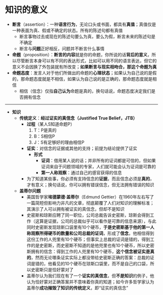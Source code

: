 # 知识的意义
* **断言**（assertion）：一种**语言行为**，无论口头或书面，都具有**真值**；真值仅是一种表面为真、假或不确定的状态。所有的陈述句都有真值
  * 断言事物过去或现在的陈述句要么为真，要么为假，断言未来的陈述句是不确定
  * 断言与**问题**正好相反，问题并不断言什么事情
* **命题**（proposition）：**断言的内容**就是你的命题，你所说的话**背后的意义**，所以尽管断言本身可以有不同的表达形式，比如可以用不同的语言表达，但它的意义不会因换了外包装就有所改变；**如果断言与现实相吻合，那这个命题为真**
* **命题态度**：发言人对于他们所做出的命题的**心理状态**；如果认为自己说的是假的，那命题态度就是不相信，如果认为自己说的是正确的，那命题态度就是相信
  * 相信（信念）仅指**自己认为**命题是真的，换句话说，命题态度决定我们是否拥有信念
---
* **知识**
  * **传统定义**：**经过证实的真信念（Justified True Belief，JTB）**
    * **过程**（某人S知道命题P）
      1. T：P是真的
      2. B：S相信P
      3. J：S有足够好的理由相信P
    * **证实**：对信念的证据或其他的支持；前提为结论提供了证实
      * **形式**
        * **证词**：借用某人说的话；并非所有的证词都是可信的，但如果证词来自于问题领域的专家，人们就可能会认为证词是可靠的
        * **第一人称观察**：通过自己的感官获得的信息
    * 为了知道某些事，你必须有支持信念的**证据**，而且信念必须是**真的**，才有意义；换句话说，你可以拥有错误信念，但无法拥有错误的知识
  * **盖蒂尔问题**
    * 美国哲学家**埃德蒙德·盖蒂尔**（Edmund Gettier）在1960年左右写了一篇简短但影响力非凡的文章，彻底颠覆了人们对知识的理解标准；其演示了人可以拥有被证实的真信念，但却不是知识
    * 史密斯和琼斯应聘了同一职位，公司总裁告诉史密斯，琼斯会得到工作（这算是证据，公司的总裁似乎可以看作是可靠的信息来源），与此同时史密斯发现琼斯口袋里有10个硬币，**于是史密斯基于他的第一人称观察所得硬币的数量和公司总裁的证词**，形成了**信念**，他相信得到这份工作的人兜里有10个硬币；但事实上总裁的证词是错的，得到工作的是史密斯，而史密斯不知道的是他兜里也有10个硬币，所以史密斯拥有的信念：得到工作的人兜里有10个硬币，**这个信念被证实是真的**，然而无论哪条证实实际上都没带给史密斯正确的答案：总裁的证词是错的，他看见的10个硬币在琼斯口袋里，而不是自己的口袋，所以史密斯只是恰好蒙对了
    * 盖蒂尔认为我们现在有了一个**证实的真信念**，但**不是知识**的例子，他认为恰好蒙对正确答案并不意味着你真的知道；如今许多哲学家认为盖蒂尔**成功摧毁了知识的传统定义**，即“证实的真信念”